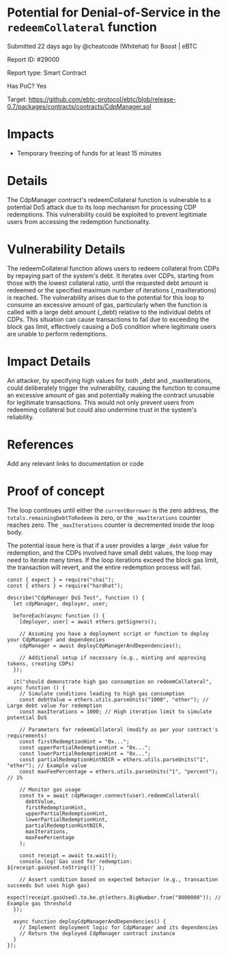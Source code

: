 # Potential for Denial-of-Service in the `redeemCollateral` function

Submitted 22 days ago by @cheatcode (Whitehat) for Boost | eBTC

Report ID: #29000

Report type: Smart Contract

Has PoC? Yes

Target: https://github.com/ebtc-protocol/ebtc/blob/release-0.7/packages/contracts/contracts/CdpManager.sol

# Impacts

- Temporary freezing of funds for at least 15 minutes

# Details

The CdpManager contract's redeemCollateral function is vulnerable to a potential DoS attack due to its loop mechanism for processing CDP redemptions. This vulnerability could be exploited to prevent legitimate users from accessing the redemption functionality.

# Vulnerability Details

The redeemCollateral function allows users to redeem collateral from CDPs by repaying part of the system's debt. It iterates over CDPs, starting from those with the lowest collateral ratio, until the requested debt amount is redeemed or the specified maximum number of iterations (_maxIterations) is reached. The vulnerability arises due to the potential for this loop to consume an excessive amount of gas, particularly when the function is called with a large debt amount (_debt) relative to the individual debts of CDPs. This situation can cause transactions to fail due to exceeding the block gas limit, effectively causing a DoS condition where legitimate users are unable to perform redemptions.

# Impact Details

An attacker, by specifying high values for both _debt and _maxIterations, could deliberately trigger the vulnerability, causing the function to consume an excessive amount of gas and potentially making the contract unusable for legitimate transactions. This would not only prevent users from redeeming collateral but could also undermine trust in the system's reliability.

# References

Add any relevant links to documentation or code

# Proof of concept

The loop continues until either the `currentBorrower` is the zero address, the `totals.remainingDebtToRedeem` is zero, or the `_maxIterations` counter reaches zero. The `_maxIterations` counter is decremented inside the loop body.

The potential issue here is that if a user provides a large `_debt` value for redemption, and the CDPs involved have small debt values, the loop may need to iterate many times. If the loop iterations exceed the block gas limit, the transaction will revert, and the entire redemption process will fail.

```
const { expect } = require("chai");
const { ethers } = require("hardhat");

describe("CdpManager DoS Test", function () {
  let cdpManager, deployer, user;

  beforeEach(async function () {
    [deployer, user] = await ethers.getSigners();

    // Assuming you have a deployment script or function to deploy your CdpManager and dependencies
    cdpManager = await deployCdpManagerAndDependencies();

    // Additional setup if necessary (e.g., minting and approving tokens, creating CDPs)
  });

  it("should demonstrate high gas consumption on redeemCollateral", async function () {
    // Simulate conditions leading to high gas consumption
    const debtValue = ethers.utils.parseUnits("1000", "ether"); // Large debt value for redemption
    const maxIterations = 1000; // High iteration limit to simulate potential DoS

    // Parameters for redeemCollateral (modify as per your contract's requirements)
    const firstRedemptionHint = "0x...";
    const upperPartialRedemptionHint = "0x...";
    const lowerPartialRedemptionHint = "0x...";
    const partialRedemptionHintNICR = ethers.utils.parseUnits("1", "ether"); // Example value
    const maxFeePercentage = ethers.utils.parseUnits("1", "percent"); // 1%

    // Monitor gas usage
    const tx = await cdpManager.connect(user).redeemCollateral(
      debtValue,
      firstRedemptionHint,
      upperPartialRedemptionHint,
      lowerPartialRedemptionHint,
      partialRedemptionHintNICR,
      maxIterations,
      maxFeePercentage
    );

    const receipt = await tx.wait();
    console.log(`Gas used for redemption: ${receipt.gasUsed.toString()}`);

    // Assert condition based on expected behavior (e.g., transaction succeeds but uses high gas)
    expect(receipt.gasUsed).to.be.gt(ethers.BigNumber.from("8000000")); // Example gas threshold
  });

  async function deployCdpManagerAndDependencies() {
    // Implement deployment logic for CdpManager and its dependencies
    // Return the deployed CdpManager contract instance
  }
});
```

